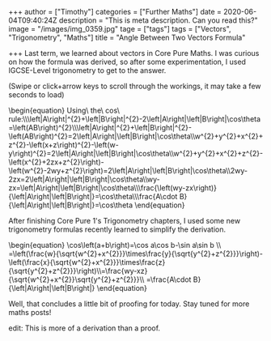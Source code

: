 +++
author = ["Timothy"]
categories = ["Further Maths"]
date = 2020-06-04T09:40:24Z
description = "This is meta description. Can you read this?"
image = "/images/img_0359.jpg"
tage = ["tags"]
tags = ["Vectors", "Trigonometry", "Maths"]
title = "Angle Between Two Vectors Formula"

+++
Last term, we learned about vectors in Core Pure Maths. I was curious on how the formula was derived, so after some experimentation, I used IGCSE-Level trigonometry to get to the answer.

(Swipe or click+arrow keys to scroll through the workings, it may take a few seconds to load)

\\begin{equation}
Using\\ the\\ cos\\ rule:\\\\\\left|A\\right|^{2}+\\left|B\\right|^{2}-2\\left|A\\right|\\left|B\\right|\\cos\\theta=\\left(AB\\right)^{2}\\\\\\left|A\\right|^{2}+\\left|B\\right|^{2}-\\left(AB\\right)^{2}=2\\left|A\\right|\\left|B\\right|\\cos\\theta\\\\w^{2}+y^{2}+x^{2}+z^{2}-\\left(x+z\\right)^{2}-\\left(w-y\\right)^{2}=2\\left|A\\right|\\left|B\\right|\\cos\\theta\\\\w^{2}+y^{2}+x^{2}+z^{2}-\\left(x^{2}+2zx+z^{2}\\right)-\\left(w^{2}-2wy+z^{2}\\right)=2\\left|A\\right|\\left|B\\right|\\cos\\theta\\\\2wy-2zx=2\\left|A\\right|\\left|B\\right|\\cos\\theta\\\\wy-zx=\\left|A\\right|\\left|B\\right|\\cos\\theta\\\\\\frac{\\left(wy-zx\\right)}{\\left|A\\right|\\left|B\\right|}=\\cos\\theta\\\\\\frac{A\\cdot B}{\\left|A\\right|\\left|B\\right|}=\\cos\\theta
\\end{equation}

After finishing Core Pure 1's Trigonometry chapters, I used some new trigonometry formulas recently learned to simplify the derivation.

\\begin{equation}
\\cos\\left(a+b\\right)=\\cos a\\cos b-\\sin a\\sin b
\\\\ =\\left(\\frac{w}{\\sqrt{w^{2}+x^{2}}}\\times\\frac{y}{\\sqrt{y^{2}+z^{2}}}\\right)-\\left(\\frac{x}{\\sqrt{w^{2}+x^{2}}}\\times\\frac{z}{\\sqrt{y^{2}+z^{2}}}\\right)\\\\=\\frac{wy-xz}{\\sqrt{w^{2}+x^{2}}\\sqrt{y^{2}+z^{2}}}\\\\ =\\frac{A\\cdot B}{\\left|A\\right|\\left|B\\right|}
\\end{equation}

Well, that concludes a little bit of proofing for today. Stay tuned for more maths posts!

edit: This is more of a derivation than a proof.